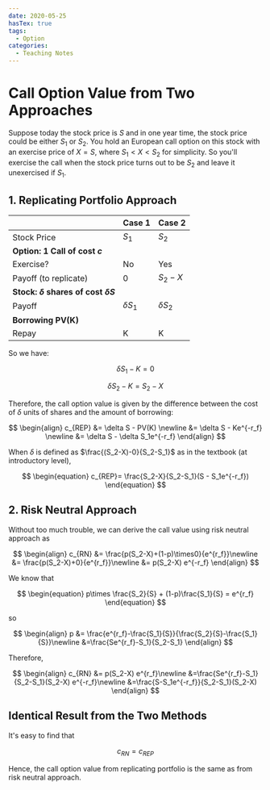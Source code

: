 ```yaml
---
date: 2020-05-25
hasTex: true
tags:
  - Option
categories:
  - Teaching Notes
---
```


# Call Option Value from Two Approaches

Suppose today the stock price is $S$ and in one year time, the stock price could
be either $S_1$ or $S_2$. You hold an European call option on this stock with an
exercise price of $X=S$, where $S_1<X<S_2$ for simplicity. So you'll exercise
the call when the stock price turns out to be $S_2$ and leave it unexercised if
$S_1$.

<!-- more -->

## 1. Replicating Portfolio Approach

|                                               | Case 1       | Case 2       |
| --------------------------------------------- | ------------ | ------------ |
| Stock Price                                   | $S_1$        | $S_2$        |
| **Option: 1 Call of cost $c$**                |              |              |
| Exercise?                                     | No           | Yes          |
| Payoff (to replicate)                         | 0            | $S_2-X$      |
| **Stock: $\delta$ shares of cost $\delta S$** |              |              |
| Payoff                                        | $\delta S_1$ | $\delta S_2$ |
| **Borrowing PV(K)**                           |              |              |
| Repay                                         | K            | K            |

So we have:

$$
\begin{equation}
\delta S_1-K=0
\end{equation}
$$

$$
\begin{equation}
\delta S_2 -K = S_2-X
\end{equation}
$$

Therefore, the call option value is given by the difference between the cost of
$\delta$ units of shares and the amount of borrowing:

$$
\begin{align} 
c_{REP} &= \delta S - PV(K) \newline
  &= \delta S - Ke^{-r_f} \newline
  &= \delta S - \delta S_1e^{-r_f}
\end{align}
$$

When $\delta$ is defined as $\frac{(S_2-X)-0}{S_2-S_1}$ as in the textbook (at
introductory level),

$$
\begin{equation}
  c_{REP}= \frac{S_2-X}{S_2-S_1}(S - S_1e^{-r_f})
\end{equation}
$$

## 2. Risk Neutral Approach

Without too much trouble, we can derive the call value using risk neutral
approach as

$$
\begin{align}
c_{RN} &= \frac{p(S_2-X)+(1-p)\times0}{e^{r_f}}\newline
&= \frac{p(S_2-X)+0}{e^{r_f}}\newline
 &= p(S_2-X) e^{-r_f}
\end{align}
$$

We know that

$$
\begin{equation}
p\times \frac{S_2}{S} + (1-p)\frac{S_1}{S} = e^{r_f}
\end{equation}
$$

so

$$
\begin{align}
p &= \frac{e^{r_f}-\frac{S_1}{S}}{\frac{S_2}{S}-\frac{S_1}{S}}\newline
&=\frac{Se^{r_f}-S_1}{S_2-S_1}
\end{align}
$$

Therefore,

$$
\begin{align}
c_{RN} &= p(S_2-X) e^{r_f}\newline
&=\frac{Se^{r_f}-S_1}{S_2-S_1}(S_2-X) e^{-r_f}\newline
&=\frac{S-S_1e^{-r_f}}{S_2-S_1}(S_2-X)
\end{align}
$$

## Identical Result from the Two Methods

It's easy to find that

$$
c_{RN} = c_{REP}
$$

Hence, the call option value from replicating portfolio is the same as from risk
neutral approach.